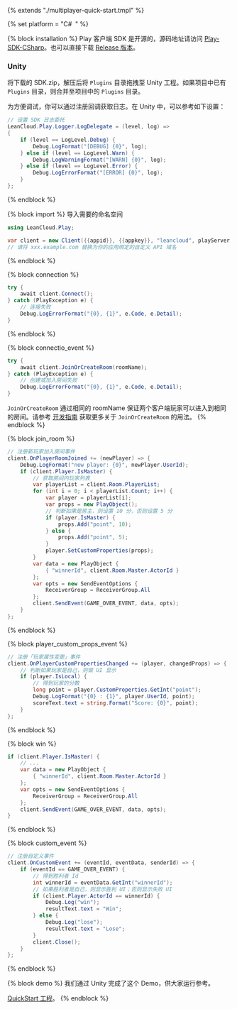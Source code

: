 {% extends "./multiplayer-quick-start.tmpl" %}

{% set platform = "C\#` `" %}


{% block installation %}
Play 客户端 SDK 是开源的，源码地址请访问 [Play-SDK-CSharp](https://github.com/leancloud/Play-SDK-CSharp)。也可以直接下载 [Release 版本](https://github.com/leancloud/Play-SDK-CSharp/releases)。

### Unity

将下载的 SDK.zip，解压后将 `Plugins` 目录拖拽至 Unity 工程。如果项目中已有 `Plugins` 目录，则合并至项目中的 `Plugins` 目录。

为方便调试，你可以通过注册回调获取日志。在 Unity 中，可以参考如下设置：

```cs
// 设置 SDK 日志委托
LeanCloud.Play.Logger.LogDelegate = (level, log) =>
{
    if (level == LogLevel.Debug) {
        Debug.LogFormat("[DEBUG] {0}", log);
    } else if (level == LogLevel.Warn) {
        Debug.LogWarningFormat("[WARN] {0}", log);
    } else if (level == LogLevel.Error) {
        Debug.LogErrorFormat("[ERROR] {0}", log);
    }
};
```
{% endblock %}



{% block import %}
导入需要的命名空间

```cs
using LeanCloud.Play;
```

```cs
var client = new Client({{appid}}, {{appkey}}, "leancloud", playServer: "https://xxx.example.com");
// 请将 xxx.example.com 替换为你的应用绑定的自定义 API 域名
```
{% endblock %}



{% block connection %}
```cs
try {
    await client.Connect();
} catch (PlayException e) {
    // 连接失败
    Debug.LogErrorFormat("{0}, {1}", e.Code, e.Detail);
}
```
{% endblock %}



{% block connectio_event %}
```cs
try {
    await client.JoinOrCreateRoom(roomName);
} catch (PlayException e) {
    // 创建或加入房间失败
    Debug.LogErrorFormat("{0}, {1}", e.Code, e.Detail);    
}
```

`JoinOrCreateRoom` 通过相同的 roomName 保证两个客户端玩家可以进入到相同的房间。请参考 [开发指南](multiplayer-guide-csharp.html#加入或创建指定房间) 获取更多关于 `JoinOrCreateRoom` 的用法。
{% endblock %}



{% block join_room %}
```cs
// 注册新玩家加入房间事件
client.OnPlayerRoomJoined += (newPlayer) => {
    Debug.LogFormat("new player: {0}", newPlayer.UserId);
    if (client.Player.IsMaster) {
        // 获取房间内玩家列表
        var playerList = client.Room.PlayerList;
        for (int i = 0; i < playerList.Count; i++) {
            var player = playerList[i];
            var props = new PlayObject();
            // 判断如果是房主，则设置 10 分，否则设置 5 分
            if (player.IsMaster) {
                props.Add("point", 10);
            } else {
                props.Add("point", 5);
            }
            player.SetCustomProperties(props);
        }
        var data = new PlayObject {
            { "winnerId", client.Room.Master.ActorId }
        };
        var opts = new SendEventOptions {
            ReceiverGroup = ReceiverGroup.All
        };
        client.SendEvent(GAME_OVER_EVENT, data, opts);
    }
};
```
{% endblock %}



{% block player_custom_props_event %}
```cs
// 注册「玩家属性变更」事件
client.OnPlayerCustomPropertiesChanged += (player, changedProps) => {
    // 判断如果玩家是自己，则做 UI 显示
    if (player.IsLocal) {
        // 得到玩家的分数
        long point = player.CustomProperties.GetInt("point");
        Debug.LogFormat("{0} : {1}", player.UserId, point);
        scoreText.text = string.Format("Score: {0}", point);
    }
};
```
{% endblock %}



{% block win %}
```cs
if (client.Player.IsMaster) {
    // ...
    var data = new PlayObject {
        { "winnerId", client.Room.Master.ActorId }
    };
    var opts = new SendEventOptions {
        ReceiverGroup = ReceiverGroup.All
    };
    client.SendEvent(GAME_OVER_EVENT, data, opts);
}
```
{% endblock %}



{% block custom_event %}
```cs
// 注册自定义事件
client.OnCustomEvent += (eventId, eventData, senderId) => {
    if (eventId == GAME_OVER_EVENT) {
        // 得到胜利者 Id
        int winnerId = eventData.GetInt("winnerId");
        // 如果胜利者是自己，则显示胜利 UI；否则显示失败 UI
        if (client.Player.ActorId == winnerId) {
            Debug.Log("win");
            resultText.text = "Win";
        } else {
            Debug.Log("lose");
            resultText.text = "Lose";
        }
        client.Close();
    }
};
```
{% endblock %}



{% block demo %}
我们通过 Unity 完成了这个 Demo，供大家运行参考。

[QuickStart 工程](https://github.com/leancloud/Play-CSharp-Quick-Start)。
{% endblock %}